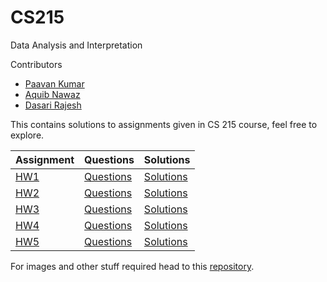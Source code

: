 # CS215
Data Analysis and Interpretation

Contributors
  * [Paavan Kumar](https://github.com/paavanindela)
  * [Aquib Nawaz](https://github.com/Aquib-Nawaz)
  * [Dasari Rajesh](https://github.com/Dasari-rajesh)
  
This contains solutions to assignments given in CS 215 course, feel free to explore.

| Assignment                    |       Questions                                                        |             Solutions                                       |
|-------------------------------|------------------------------------------------------------------------|-------------------------------------------------------------|
| [HW1](https://github.com/paavanindela/CS215/hw1)|[Questions](https://paavanindela.github.io/CS215/hw1/hw1_questions.pdf) |[Solutions](https://paavanindela.github.io/CS215/hw1/hw1.pdf)|
| [HW2](https://github.com/paavanindela/CS215/hw2)|[Questions](https://paavanindela.github.io/CS215/hw2/hw2_questions.pdf) |[Solutions](https://paavanindela.github.io/CS215/hw2/hw2.pdf)|
| [HW3](https://github.com/paavanindela/CS215/hw3)|[Questions](https://paavanindela.github.io/CS215/hw3/hw3_questions.pdf) |[Solutions](https://paavanindela.github.io/CS215/hw3/hw3.pdf)|
| [HW4](https://github.com/paavanindela/CS215/hw4)|[Questions](https://paavanindela.github.io/CS215/hw4/hw4_questions.pdf) |[Solutions](https://paavanindela.github.io/CS215/hw4/hw4.pdf)|
| [HW5](https://github.com/paavanindela/CS215/hw5)|[Questions](https://paavanindela.github.io/CS215/hw5/hw5_questions.pdf) |[Solutions](https://paavanindela.github.io/CS215/hw5/hw5.pdf)|

For images and other stuff required head to this [repository](https://github.com/paavanindela/CS215).
